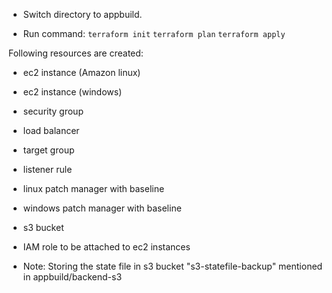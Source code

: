 - Switch directory to appbuild.

- Run command:
``` terraform init ```
``` terraform plan ```
``` terraform apply ```

Following resources are created:
- ec2 instance (Amazon linux)
- ec2 instance (windows)
- security group
- load balancer
- target group
- listener rule
- linux patch manager with baseline
- windows patch manager with baseline
- s3 bucket
- IAM role to be attached to ec2 instances

- Note:
  Storing the state file in s3 bucket "s3-statefile-backup" mentioned in appbuild/backend-s3

